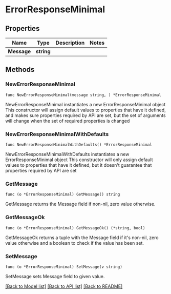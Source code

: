 # ErrorResponseMinimal

## Properties

Name | Type | Description | Notes
------------ | ------------- | ------------- | -------------
**Message** | **string** |  | 

## Methods

### NewErrorResponseMinimal

`func NewErrorResponseMinimal(message string, ) *ErrorResponseMinimal`

NewErrorResponseMinimal instantiates a new ErrorResponseMinimal object
This constructor will assign default values to properties that have it defined,
and makes sure properties required by API are set, but the set of arguments
will change when the set of required properties is changed

### NewErrorResponseMinimalWithDefaults

`func NewErrorResponseMinimalWithDefaults() *ErrorResponseMinimal`

NewErrorResponseMinimalWithDefaults instantiates a new ErrorResponseMinimal object
This constructor will only assign default values to properties that have it defined,
but it doesn't guarantee that properties required by API are set

### GetMessage

`func (o *ErrorResponseMinimal) GetMessage() string`

GetMessage returns the Message field if non-nil, zero value otherwise.

### GetMessageOk

`func (o *ErrorResponseMinimal) GetMessageOk() (*string, bool)`

GetMessageOk returns a tuple with the Message field if it's non-nil, zero value otherwise
and a boolean to check if the value has been set.

### SetMessage

`func (o *ErrorResponseMinimal) SetMessage(v string)`

SetMessage sets Message field to given value.



[[Back to Model list]](../README.md#documentation-for-models) [[Back to API list]](../README.md#documentation-for-api-endpoints) [[Back to README]](../README.md)


